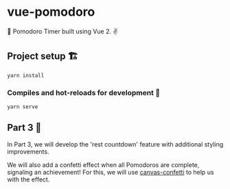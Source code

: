 # vue-pomodoro

🍅 Pomodoro Timer built using Vue 2. ✌️

## Project setup 🏗️

```
yarn install
```

### Compiles and hot-reloads for development 🚧

```
yarn serve
```

## Part 3 🎉

In Part 3, we will develop the 'rest countdown' feature with additional styling improvements.

We will also add a confetti effect when all Pomodoros are complete, signaling an achievement! For this, we will use [canvas-confetti](https://github.com/catdad/canvas-confetti) to help us with the effect.
